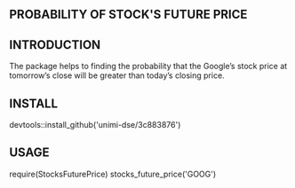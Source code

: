 ## PROBABILITY OF STOCK'S FUTURE PRICE

## INTRODUCTION
The package helps to finding the probability that the Google’s stock price at tomorrow’s close will be greater than today’s closing price.

## INSTALL

devtools::install_github('unimi-dse/3c883876')


## USAGE

require(StocksFuturePrice)
stocks_future_price('GOOG')
